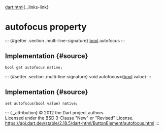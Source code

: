 [dart:html](../../dart-html/dart-html-library){._links-link}

autofocus property
==================

::: {#getter .section .multi-line-signature}
[bool](../../dart-core/bool-class) autofocus
:::

Implementation {#source}
--------------

``` {.language-dart data-language="dart"}
bool get autofocus native;
```

::: {#setter .section .multi-line-signature}
void autofocus=([bool](../../dart-core/bool-class) value)
:::

Implementation {#source}
--------------

``` {.language-dart data-language="dart"}
set autofocus(bool value) native;
```

::: {._attribution}
© 2012 the Dart project authors\
Licensed under the BSD 3-Clause \"New\" or \"Revised\" License.\
<https://api.dart.dev/stable/2.18.5/dart-html/ButtonElement/autofocus.html>
:::
